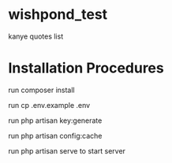 # wishpond_test
kanye quotes list

# Installation Procedures

run composer install

run cp .env.example .env

run php artisan key:generate

run php artisan config:cache

run php artisan serve to start server
